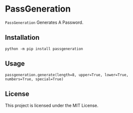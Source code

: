 # PassGeneration
`PassGeneration` Generates A Password.

## Installation
```
python -m pip install passgeneration
```

## Usage
```
passgeneration.generate(length=8, upper=True, lower=True, numbers=True, special=True)
```

## License

This project is licensed under the MIT License.